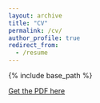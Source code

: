 ```yaml
---
layout: archive
title: "CV"
permalink: /cv/
author_profile: true
redirect_from:
  - /resume
---
```


{% include base_path %}

[Get the PDF here](../files/ryan_hynes_cv.pdf)
